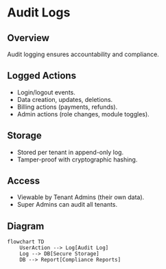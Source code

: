 # Audit Logs

## Overview
Audit logging ensures accountability and compliance.

## Logged Actions
- Login/logout events.
- Data creation, updates, deletions.
- Billing actions (payments, refunds).
- Admin actions (role changes, module toggles).

## Storage
- Stored per tenant in append-only log.
- Tamper-proof with cryptographic hashing.

## Access
- Viewable by Tenant Admins (their own data).
- Super Admins can audit all tenants.

## Diagram
```mermaid
flowchart TD
    UserAction --> Log[Audit Log]
    Log --> DB[Secure Storage]
    DB --> Report[Compliance Reports]
```

